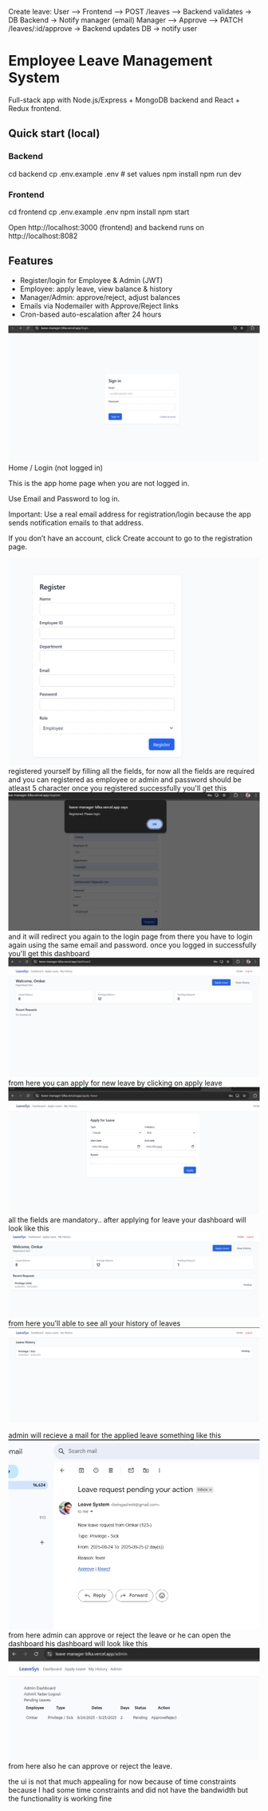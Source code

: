 Create leave:
User --> Frontend --> POST /leaves --> Backend validates -> DB
                                Backend -> Notify manager (email)
Manager --> Approve --> PATCH /leaves/:id/approve -> Backend updates DB -> notify user







# Employee Leave Management System

Full-stack app with Node.js/Express + MongoDB backend and React + Redux frontend.

## Quick start (local)

### Backend
cd backend
cp .env.example .env   # set values
npm install
npm run dev

### Frontend
cd frontend
cp .env.example .env
npm install
npm start

Open http://localhost:3000 (frontend) and backend runs on http://localhost:8082

## Features
- Register/login for Employee & Admin (JWT)
- Employee: apply leave, view balance & history
- Manager/Admin: approve/reject, adjust balances
- Emails via Nodemailer with Approve/Reject links
- Cron-based auto-escalation after 24 hours


![alt text](image.png)Home / Login (not logged in)

This is the app home page when you are not logged in.

Use Email and Password to log in.

Important: Use a real email address for registration/login because the app sends notification emails to that address.

If you don’t have an account, click Create account to go to the registration page.

![alt text](image-1.png)  registered yourself by filling all the fields, for now all the fields are required and you can registered as employee or admin and password should be atleast 5 character
once you registered successfully you'll get this![alt text](image-2.png) and it will redirect you again to the login page from there you have to login again using the same email and password. once you logged in successfully you'll get this dashboard![alt text](image-3.png) from here you can apply for new leave by clicking on apply leave![alt text](image-4.png) all the fields are mandatory..
after applying for leave your dashboard will look like this![alt text](image-5.png)
from here you'll able to see all your history of leaves![alt text](image-6.png)  

admin will recieve a mail for the applied leave something like this![alt text](image-7.png) from here admin can approve or reject the leave or he can open the dashboard his dashboard will look like this ![alt text](image-8.png) 
from here also he can approve or reject the leave.

the ui is not that much appealing for now because of time constraints because I had some time constraints and did not have the bandwidth but the functionality is working fine




